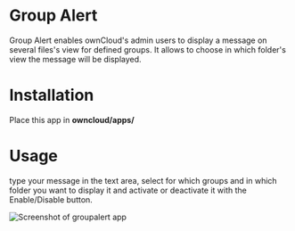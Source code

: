 # Group Alert
Group Alert enables ownCloud's admin users to display a message on several files's view for defined groups. It allows to choose in which folder's view the message will be displayed.
# Installation
Place this app in **owncloud/apps/**

# Usage
type your message in the text area, select for which groups and in which folder you want to display it and activate or deactivate it with the Enable/Disable button.

![Screenshot of groupalert app](https://bitbucket.org/zb2oby/groupalert/raw/master/img/screenshot.png)


